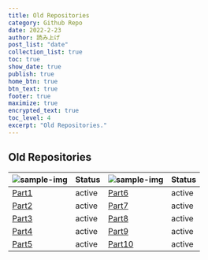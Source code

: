```yaml
---
title: Old Repositories
category: Github Repo
date: 2022-2-23
author: 読み上げ
post_list: "date"
collection_list: true
toc: true
show_date: true
publish: true
home_btn: true
btn_text: true
footer: true
maximize: true
encrypted_text: true
toc_level: 4
excerpt: "Old Repositories."
---
```


## Old Repositories

| ![sample-img](https://avatars.githubusercontent.com/u/67372333?s=40&v=4) | Status |![sample-img](https://avatars.githubusercontent.com/u/46602358?s=40&v=4) | Status |
| :----------- | :------ | :----------- | :------ |
| [Part1]({{site.url}}{{site.baseurl}}/repository/p1/) | active | [Part6]({{site.url}}{{site.baseurl}}/repository/p6/) | active |
| [Part2]({{site.url}}{{site.baseurl}}/repository/p2/) | active | [Part7]({{site.url}}{{site.baseurl}}/repository/p7/) | active |
| [Part3]({{site.url}}{{site.baseurl}}/repository/p3/) | active | [Part8]({{site.url}}{{site.baseurl}}/repository/p8/) | active |
| [Part4]({{site.url}}{{site.baseurl}}/repository/p4/) | active | [Part9]({{site.url}}{{site.baseurl}}/repository/p9/) | active |
| [Part5]({{site.url}}{{site.baseurl}}/repository/p5/) | active | [Part10]({{site.url}}{{site.baseurl}}/repository/p10/) | active |
